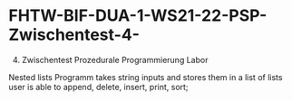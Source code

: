 # FHTW-BIF-DUA-1-WS21-22-PSP-Zwischentest-4-
4. Zwischentest Prozedurale Programmierung Labor

Nested lists
Programm takes string inputs and stores them in a list of lists 
user is able to append, delete, insert, print, sort;

